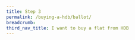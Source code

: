 ```yaml
---
title: Step 3
permalink: /buying-a-hdb/ballot/
breadcrumb: 
third_nav_title: I want to buy a flat from HDB
---
```

